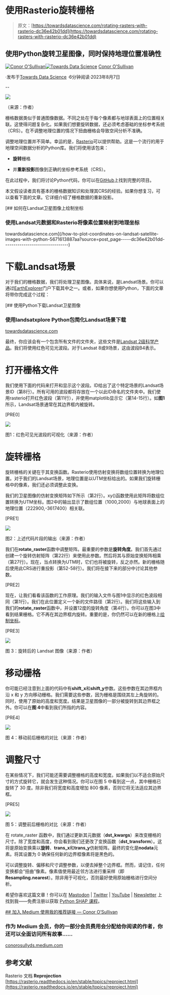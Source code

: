# 使用Rasterio旋转栅格

> 原文：[https://towardsdatascience.com/rotating-rasters-with-rasterio-dc36e42b01dd](https://towardsdatascience.com/rotating-rasters-with-rasterio-dc36e42b01dd)

## 使用Python旋转卫星图像，同时保持地理位置准确性

[](https://conorosullyds.medium.com/?source=post_page-----dc36e42b01dd--------------------------------)[![Conor O'Sullivan](../Images/2dc50a24edb12e843651d01ed48a3c3f.png)](https://conorosullyds.medium.com/?source=post_page-----dc36e42b01dd--------------------------------)[](https://towardsdatascience.com/?source=post_page-----dc36e42b01dd--------------------------------)[![Towards Data Science](../Images/a6ff2676ffcc0c7aad8aaf1d79379785.png)](https://towardsdatascience.com/?source=post_page-----dc36e42b01dd--------------------------------) [Conor O'Sullivan](https://conorosullyds.medium.com/?source=post_page-----dc36e42b01dd--------------------------------)

·发布于[Towards Data Science](https://towardsdatascience.com/?source=post_page-----dc36e42b01dd--------------------------------) ·6分钟阅读·2023年8月7日

--

![](../Images/d2f08f5cf0abfedc0fe7d88da8e9039b.png)

（来源：作者）

栅格数据类似于普通图像数据。不同之处在于每个像素都与地球表面上的位置相关联。这使得问题复杂化。如果我们想要旋转数据，还必须考虑基础的坐标参考系统（CRS）。在不调整地理位置的情况下扭曲栅格会导致空间分析不准确。

调整地理位置并不简单。幸运的是，[Rasterio](https://rasterio.readthedocs.io/en/stable/)可以提供帮助。这是一个流行的用于地理空间数据分析的Python库。我们将使用该包来：

+   **旋转**栅格

+   并**重新投影**图像到正确的坐标参考系统（CRS）。

在此过程中，我们将讨论Python代码，你可以在[GitHub](https://github.com/conorosully/medium-articles/blob/master/src/remote%20sensing/rotating_rasters.ipynb)上找到完整的项目。

本文假设读者具有基本的栅格数据知识和处理其CRS的经验。如果你想复习，可以查看下面的文章。它详细介绍了栅格数据的重新投影。

[](/how-to-plot-coordinates-on-landsat-satellite-images-with-python-5671613887aa?source=post_page-----dc36e42b01dd--------------------------------) [## 如何在Landsat卫星图像上绘制坐标

### 使用Landsat元数据和Rasterio将像素位置映射到地理坐标

towardsdatascience.com](/how-to-plot-coordinates-on-landsat-satellite-images-with-python-5671613887aa?source=post_page-----dc36e42b01dd--------------------------------)

# 下载Landsat场景

对于我们的栅格数据，我们将处理卫星图像。具体来说，是Landsat场景。你可以通过[EarthExplorer](https://earthexplorer.usgs.gov/)门户下载其中之一。或者，如果你想使用Python，下面的文章将带你完成这个过程：

[](/downloading-landsat-satellite-images-with-python-a2d2b5183fb7?source=post_page-----dc36e42b01dd--------------------------------) [## 使用Python下载Landsat卫星图像

### 使用landsatxplore Python包简化Landsat场景下载

[towardsdatascience.com](/downloading-landsat-satellite-images-with-python-a2d2b5183fb7?source=post_page-----dc36e42b01dd--------------------------------)

最终，你应该会有一个包含所有文件的文件夹，这些文件是[Landsat 2级科学产品](https://www.usgs.gov/landsat-missions/landsat-collection-2-level-2-science-products)。我们将使用红色可见光波段。对于Landsat 8或9场景，这由波段B4表示。

# 打开栅格文件

我们使用下面的代码来打开和显示这个波段。ID给出了这个特定场景的Landsat场景ID（第8行）。所有可用的波段都将存放在一个以此ID命名的文件夹中。我们使用rasterio打开红色波段（第11行），并使用matplotlib显示它（第14-15行）。如**图1**所示，Landsat场景通常在其边界框内被旋转。

[PRE0]

![](../Images/7ff4672b4e2738ffe7c4eccd8eeb6259.png)

图1：红色可见光波段的可视化（来源：作者）

# 旋转栅格

旋转栅格的关键在于其变换函数。Rasterio使用仿射变换将数组位置转换为地理位置。对于我们的Landsat场景，地理位置是以UTM坐标给出的。如果我们旋转栅格中的像素，我们还必须调整此变换。

我们的卫星图像的仿射变换矩阵如下所示（第2行）。xy()函数使用此矩阵将数组位置转换为UTM坐标。图2中的输出显示了数组位置（1000,2000）与地球表面上的地理位置（222900,-3617400）相关联。

[PRE1]

![](../Images/e8d1aa7cb721aedbbdeef3c5bcb407c1.png)

图2：上述代码片段的输出（来源：作者）

我们在**rotate_raster**函数中调整矩阵。最重要的参数是**旋转角度**。我们首先通过创建一个旋转仿射矩阵（第22行）来使用此参数。然后将其与原始变换矩阵相乘（第27行）。现在，当点转换为UTM时，它们也将被旋转，反之亦然。新的栅格随后使用此CRS进行重投影（第52-58行）。我们将在接下来的部分中讨论其他参数。

[PRE2]

现在，让我们看看该函数的工作原理。我们的输入文件与图1中显示的红色波段相同（第1行）。我们在此位置定义一个新的文件路径（第2行）。我们将这些输入到我们的**rotate_raster**函数中，并设置12度的旋转角度（第4行）。你可以在图3中看到结果栅格。它不再在其边界框内旋转。重要的是，你仍然可以在新的栅格上[绘制坐标](/how-to-plot-coordinates-on-landsat-satellite-images-with-python-5671613887aa)。

[PRE3]

![](../Images/257c62e5f901a277e1fd8389f414ba95.png)

图 3：旋转后的 Landsat 图像（来源：作者）

# 移动栅格

你可能已经注意到上面的代码中有**shift_x**和**shift_y**参数。这些参数在其边界框内沿 x 和 y 方向移动栅格。我们需要这些参数，因为栅格是围绕其左上角旋转的。同时，使用了原始的高度和宽度。结果是卫星图像的一部分被旋转到其边界框之外。你可以在**图 4**中看到我们所指的内容。

[PRE4]

![](../Images/56513aa770aca09f65fb41e5b8563ebb.png)

图 4：移动前后栅格的对比（来源：作者）

# 调整尺寸

在某些情况下，我们可能还需要调整栅格的高度和宽度。如果我们以不适合原始尺寸的方式旋转它，就会发生这种情况。你可以在图 5 中看到这一点，其中栅格已旋转了 30 度。除非我们将宽度和高度增加 800 像素，否则它将无法适应其边界框。

[PRE5]

![](../Images/16d83820b3e36525003b988533a7521e.png)

图 5：调整前后栅格的对比（来源：作者）

在 rotate_raster 函数中，我们通过更新其元数据（**dst_kwargs**）来改变栅格的尺寸。除了宽度和高度，你会看到我们还更改了变换函数（**dst_transform**）。这将是原始变换乘以**旋转**、**trans_x**和**trans_y**仿射矩阵。最终的变化是**nodata**元素。将其设置为 0 确保任何新的边界框像素将是黑色的。

可以调整旋转、偏移和尺寸调整参数，以便去掉整个边界框。然而，请记住，任何变换都会“扭曲”像素。像素值使用最近邻方法进行重采样（即**Resampling.nearest**）。除非用于可视化，否则最好使用原始栅格进行空间分析。

希望你喜欢这篇文章！你可以在 [Mastodon](https://sigmoid.social/@conorosully) | [Twitter](https://twitter.com/conorosullyDS) | [YouTube](https://www.youtube.com/channel/UChsoWqJbEjBwrn00Zvghi4w) | [Newsletter](https://mailchi.mp/aa82a5ce1dc0/signup) 上找到我——免费注册以获取 [Python SHAP 课程](https://adataodyssey.com/courses/shap-with-python/)。

[## 加入 Medium 使用我的推荐链接 — Conor O’Sullivan](https://conorosullyds.medium.com/membership?source=post_page-----dc36e42b01dd--------------------------------)

### 作为 Medium 会员，你的一部分会员费用会分配给你阅读的作者，你还可以全面访问所有故事……

[conorosullyds.medium.com](https://conorosullyds.medium.com/membership?source=post_page-----dc36e42b01dd--------------------------------)

## 参考文献

Rasterio 文档 **Reprojection** [https://rasterio.readthedocs.io/en/stable/topics/reproject.html](https://rasterio.readthedocs.io/en/stable/topics/reproject.html)
